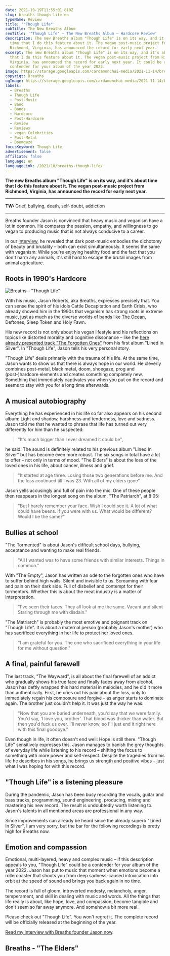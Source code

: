```yaml
---
date: 2021-10-19T11:55:01.810Z
slug: breaths-though-life-en
typeName: Review
title: '"Though Life"'
subTitle: The New Breaths Album
seoTitle: '"Though Life" – The New Breaths Album – Hardcore Review'
description: The new Breaths album "Though Life" is on its way, and it's about
  time that I do this feature about it. The vegan post-music project from
  Richmond, Virginia, has announced the record for early next year.
excerpt: The new Breaths album "Though Life" is on its way, and it's about time
  that I do this feature about it. The vegan post-music project from Richmond,
  Virginia, has announced the record for early next year. It could be a
  contender for your album of the year 2022.
image: https://storage.googleapis.com/cardamonchai-media/2021-11-14/breaths-imagine-080808_587863_1024_768/640.webp
copyrigt: Breaths
ogImage: https://storage.googleapis.com/cardamonchai-media/2021-11-14/breaths-fb-imagine-080808_364333_1200_628/640.webp
labels:
  - Breaths
  - Though Life
  - Post-Music
  - Band
  - Bands
  - Hardcore
  - Post-Hardcore
  - Review
  - Reviews
  - vegan Celebrities
  - Post-Metal
  - Doomgaze
focusKeyword: Though Life
advertisement: false
affiliate: false
language: en
languageLink: /2021/10/breaths-though-life/
---
```


**The new Breaths album "Though Life" is on its way, and it's about time that I do this feature about it. The vegan post-music project from Richmond, Virginia, has announced the record for early next year.**

- - -

**TW:** Grief, bullying, death, self-doubt, addiction

- - -

Breaths founder Jason is convinced that heavy music and veganism have a lot in common. He compares the passion, empathy, and willingness to go vegan to producing music that is not always conducive to a career. 

In our [interview](/2021/02/breaths-interview-en), he revealed that dark post-music embodies the dichotomy of beauty and brutality – both can exist simultaneously. It seems the same with veganism: While you're enjoying healthy food and the fact that you don't harm any animals, it's still hard to escape the brutal images from animal agriculture.

## Roots in 1990's Hardcore

![Breaths – "Though Life"](https://storage.googleapis.com/cardamonchai-media/2021-11-14/breaths-though-life-cover-art-imagine-080808_0a1111_3600_3600/640.webp "Breaths – \\\"Though Life\\\"")

With his music, Jason Roberts, aka Breaths, expresses precisely that. You can sense the spirit of his idols Cattle Decapitation and Earth Crisis, who already showed him in the 1990s that veganism has strong roots in extreme music, just as much as the diverse worlds of bands like [The Ocean](/2020/09/the-ocean-robin-staps-interview-en), Deftones, Sleep Token and Holy Fawn.

His new record is not only about his vegan lifestyle and his reflections on topics like distorted morality and cognitive dissonance – like the [here already presented track "The Forgotten Ones"](/2021/01/breaths-the-forgotten-ones-en) from his first album "Lined In Silver". In "Though Life", Jason tells his very personal story. 

"Though Life" deals primarily with the trauma of his life. At the same time, Jason wants to show us that there is always hope in our world. He cleverly combines post-metal, black metal, doom, shoegaze, prog and (post-)hardcore elements and creates something completely new. Something that immediately captivates you when you put on the record and seems to stay with you for a long time afterwards.

## A musical autobiography

Everything he has experienced in his life so far also appears on his second album: Light and shadow, harshness and tenderness, love and sadness. Jason told me that he wanted to phrase that life has turned out very differently for him than he suspected:

> "It's much bigger than I ever dreamed it could be",

he said. The sound is definitely related to his previous album "Lined In Silver" but has become even more robust. The six songs in total have a lot to offer – not only in terms of mood. "The Elders" is about the loss of the loved ones in his life, about cancer, illness and grief. 

> "It started at age three. Losing those two generations before me. And the loss continued till I was 23. With all of my elders gone"

Jason yells accusingly and full of pain into the mic. One of these people then reappears in the longest song on the album, "The Patriarch", at 8:05: 

> "But I barely remember your face. Wish I could see it. A lot of what could have beens. If you were with us. What would be different? Would I be the same?"

## Bullies at school

"The Tormented" is about Jason's difficult school days, bullying, acceptance and wanting to make real friends. 

> "All I wanted was to have some friends with similar interests. Things in common."

With "The Empty", Jason has written an ode to the forgotten ones who have to suffer behind high walls. Silent and invisible to us. Screaming with fear and pain on their dark side. Full of disbelief and contempt for their tormentors. Whether this is about the meat industry is a matter of interpretation.

> "I've seen their faces. They all look at me the same. Vacant and silent
> Staring through me with disdain."

"The Matriarch" is probably the most emotive and poignant track on "Though Life". It is about a maternal person (probably Jason's mother) who has sacrificed everything in her life to protect her loved ones.

> "I am grateful for you. The one who sacrificed everything in your life for me without question."

## A final, painful farewell

The last track, "The Wayward", is all about the final farewell of an addict who gradually shows his true face and finally fades away from alcohol. Jason has deftly wrapped this hard material in melodies, and he did it more than authentically. First, he cries out his pain about the loss, only to immediately regain his composure and forgive – as anger starts to dominate again. The brother just couldn't help it. It was just the way he was:

> "Now that you are buried underneath, you'd say that we were family.
> You'd say, 'I love you, brother'. That blood was thicker than water. But then you'd fuck us over. I'll never know, so I'll just end it right
> here with this final goodbye."

Even though in life, it often doesn't end well: Hope is still there. "Though Life" sensitively expresses this. Jason manages to banish the grey thoughts of everyday life while listening to his record – shifting the focus to something with more power and self-respect. Despite the tragedies from his life he describes in his songs, he brings us strength and positive vibes – just what I was hoping for with this record.

## "Though Life" is a listening pleasure

During the pandemic, Jason has been busy recording the vocals, guitar and bass tracks, programming, sound engineering, producing, mixing and mastering his new record. The result is undoubtedly worth listening to. Jason's talents in all mentioned areas are professional in any way.

Since improvements can already be heard since the already superb "Lined In Silver", I am very sorry, but the bar for the following recordings is pretty high for Breaths now.

## Emotion and compassion

Emotional, multi-layered, heavy and complex music – if this description appeals to you, "Though Life" could be a contender for your album of the year 2022. Jason has put to music that moment when emotions become a rollercoaster that shoots you from deep sadness-caused intoxication into orbit at the speed of sound and brings you back again in no time.

The record is full of gloom, introverted modesty, melancholy, anger, temperament, and skill in dealing with music and words. All the things that life really is about, like hope, love, and compassion, become tangible and don't seem so far away anymore. And somehow a bit more real.

Please check out "Though Life". You won't regret it. The complete record will be officially released at the beginning of the year.

[Read my interview with Breaths founder Jason now](/2021/02/breaths-interview-en).

## Breaths - "The Elders"

<YouTube id="NqMV_do9k9s" />